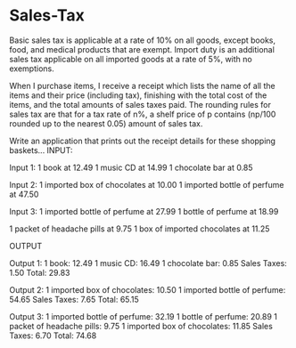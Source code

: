 # Sales-Tax
Basic sales tax is applicable at a rate of 10% on all goods, except books, food, and medical products that
are exempt. Import duty is an additional sales tax applicable on all imported goods at a rate of 5%, with
no exemptions.

When I purchase items, I receive a receipt which lists the name of all the items and their price (including
tax), finishing with the total cost of the items, and the total amounts of sales taxes paid. The rounding
rules for sales tax are that for a tax rate of n%, a shelf price of p contains (np/100 rounded up to the
nearest 0.05) amount of sales tax.

Write an application that prints out the receipt details for these shopping baskets...
INPUT:

Input 1:
1 book at 12.49
1 music CD at 14.99
1 chocolate bar at 0.85

Input 2:
1 imported box of chocolates at 10.00
1 imported bottle of perfume at 47.50

Input 3:
1 imported bottle of perfume at 27.99
1 bottle of perfume at 18.99

1 packet of headache pills at 9.75
1 box of imported chocolates at 11.25

OUTPUT

Output 1:
1 book: 12.49
1 music CD: 16.49
1 chocolate bar: 0.85
Sales Taxes: 1.50
Total: 29.83

Output 2:
1 imported box of chocolates: 10.50
1 imported bottle of perfume: 54.65
Sales Taxes: 7.65
Total: 65.15

Output 3:
1 imported bottle of perfume: 32.19
1 bottle of perfume: 20.89
1 packet of headache pills: 9.75
1 imported box of chocolates: 11.85
Sales Taxes: 6.70
Total: 74.68
